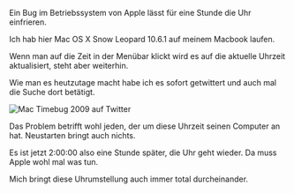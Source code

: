 <!--
.. title: Uhrumstellung: Die Uhr steht eine Stunde auf dem Mac.
.. slug: 1060-mac-timebug-2009
.. date: 2009-10-25 02:05:58
.. tags: Mac,OS X,Bugs
.. description: 
.. type: text
-->

Ein Bug im Betriebssystem von Apple lässt für eine Stunde die Uhr einfrieren.
<!-- TEASER_END -->

Ich hab hier Mac OS X Snow Leopard 10.6.1 auf meinem Macbook laufen.

Wenn man auf die Zeit in der Menübar klickt wird es auf die aktuelle Uhrzeit aktualisiert, steht aber weiterhin.

Wie man es heutzutage macht habe ich es sofort getwittert und auch mal die Suche dort betätigt.

![Mac Timebug 2009 auf Twitter ](/images/mac_timebug_twitter_2009.jpg)

Das Problem betrifft wohl jeden, der um diese Uhrzeit seinen Computer an hat.
Neustarten bringt auch nichts.

Es ist jetzt 2:00:00 also eine Stunde später, die Uhr geht wieder.
Da muss Apple wohl mal was tun.

Mich bringt diese Uhrumstellung auch immer total durcheinander.
